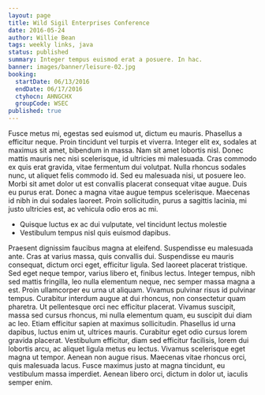 ```yaml
---
layout: page
title: Wild Sigil Enterprises Conference
date: 2016-05-24
author: Willie Bean
tags: weekly links, java
status: published
summary: Integer tempus euismod erat a posuere. In hac.
banner: images/banner/leisure-02.jpg
booking:
  startDate: 06/13/2016
  endDate: 06/17/2016
  ctyhocn: AHNGCHX
  groupCode: WSEC
published: true
---
```

Fusce metus mi, egestas sed euismod ut, dictum eu mauris. Phasellus a efficitur neque. Proin tincidunt vel turpis et viverra. Integer elit ex, sodales at maximus sit amet, bibendum in massa. Nam sit amet lobortis nisl. Donec mattis mauris nec nisi scelerisque, id ultricies mi malesuada. Cras commodo ex quis erat gravida, vitae fermentum dui volutpat. Nulla rhoncus sodales nunc, ut aliquet felis commodo id. Sed eu malesuada nisi, ut posuere leo. Morbi sit amet dolor ut est convallis placerat consequat vitae augue. Duis eu purus erat. Donec a magna vitae augue tempus scelerisque. Maecenas id nibh in dui sodales laoreet. Proin sollicitudin, purus a sagittis lacinia, mi justo ultricies est, ac vehicula odio eros ac mi.

* Quisque luctus ex ac dui vulputate, vel tincidunt lectus molestie
* Vestibulum tempus nisl quis euismod dapibus.

Praesent dignissim faucibus magna at eleifend. Suspendisse eu malesuada ante. Cras at varius massa, quis convallis dui. Suspendisse eu mauris consequat, dictum orci eget, efficitur ligula. Sed laoreet placerat tristique. Sed eget neque tempor, varius libero et, finibus lectus. Integer tempus, nibh sed mattis fringilla, leo nulla elementum neque, nec semper massa magna a est. Proin ullamcorper eu urna ut aliquam. Vivamus pulvinar risus id pulvinar tempus.
Curabitur interdum augue at dui rhoncus, non consectetur quam pharetra. Ut pellentesque orci nec efficitur placerat. Vivamus suscipit, massa sed cursus rhoncus, mi nulla elementum quam, eu suscipit dui diam ac leo. Etiam efficitur sapien at maximus sollicitudin. Phasellus id urna dapibus, luctus enim ut, ultrices mauris. Curabitur eget odio cursus lorem gravida placerat. Vestibulum efficitur, diam sed efficitur facilisis, lorem dui lobortis arcu, ac aliquet ligula metus eu lectus. Vivamus scelerisque eget magna ut tempor. Aenean non augue risus. Maecenas vitae rhoncus orci, quis malesuada lacus. Fusce maximus justo at magna tincidunt, eu vestibulum massa imperdiet. Aenean libero orci, dictum in dolor ut, iaculis semper enim.
